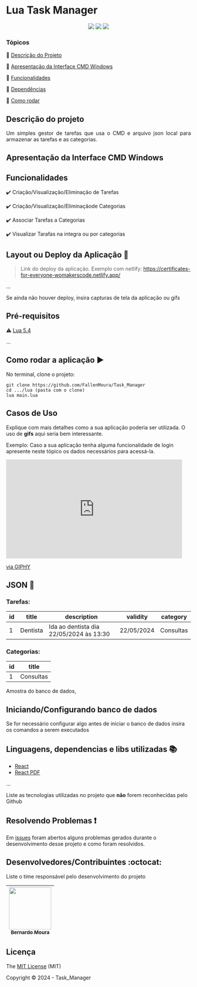 <h1>Lua Task Manager</h1> 

<p align="center">
  <img src="https://img.shields.io/static/v1?label=Lua&message=v5.4&color=blue&style=for-the-badge&logo=LUA"/>
  <img src="http://img.shields.io/static/v1?label=License&message=MIT&color=green&style=for-the-badge"/>
  <img src="http://img.shields.io/static/v1?label=STATUS&message=CONCLUIDO&color=GREEN&style=for-the-badge"/>
</p>

### Tópicos 
:small_blue_diamond: [Descrição do Projeto](#descrição-do-projeto)

:small_blue_diamond: [Apresentação da Interface CMD Windows](#apresentação)

:small_blue_diamond: [Funcionalidades](#funcionalidades)

:small_blue_diamond: [Dependências](#dependências)

:small_blue_diamond: [Como rodar](#como-rodar-a-aplicação-arrow_forward)

## Descrição do projeto 

<p align="justify">
  Um simples gestor de tarefas que usa o CMD e arquivo json local para armazenar as tarefas e as categorias.
</p>

## Apresentação da Interface CMD Windows

## Funcionalidades

:heavy_check_mark: Criação/Visualização/Eliminação de Tarefas  

:heavy_check_mark: Criação/Visualização/Eliminaçãode Categorias

:heavy_check_mark: Associar Tarefas a Categorias  

:heavy_check_mark: Visualizar Tarafas na integra ou por categorias

## Layout ou Deploy da Aplicação :dash:

> Link do deploy da aplicação. Exemplo com netlify: https://certificates-for-everyone-womakerscode.netlify.app/

... 

Se ainda não houver deploy, insira capturas de tela da aplicação ou gifs

## Pré-requisitos

:warning: [Lua 5.4](https://nodejs.org/en/download/)

...


## Como rodar a aplicação :arrow_forward:

No terminal, clone o projeto: 

```
git clone https://github.com/FallenMoura/Task_Manager
cd .../lua (pasta com o clone)
lua main.lua
```

## Casos de Uso

Explique com mais detalhes como a sua aplicação poderia ser utilizada. O uso de **gifs** aqui seria bem interessante. 

Exemplo: Caso a sua aplicação tenha alguma funcionalidade de login apresente neste tópico os dados necessários para acessá-la.
<iframe src="https://giphy.com/embed/FL3AnljfwBryLGWTPk" width="480" height="270" frameBorder="0" class="giphy-embed" allowFullScreen></iframe><p><a href="https://giphy.com/gifs/FL3AnljfwBryLGWTPk">via GIPHY</a></p>

## JSON :floppy_disk:

### Tarefas: 

|id|title|description|validity|category|
| -------- |-------- |-------- |-------- |-------- |
|1|Dentista|Ida ao dentista dia 22/05/2024 às 13:30|22/05/2024|Consultas|

### Categorias:

|id|title|
| -------- |-------- |
|1|Consultas|

Amostra do banco de dados, 

## Iniciando/Configurando banco de dados

Se for necessário configurar algo antes de iniciar o banco de dados insira os comandos a serem executados 

## Linguagens, dependencias e libs utilizadas :books:

- [React](https://pt-br.reactjs.org/docs/create-a-new-react-app.html)
- [React PDF](https://react-pdf.org/)

...

Liste as tecnologias utilizadas no projeto que **não** forem reconhecidas pelo Github 

## Resolvendo Problemas :exclamation:

Em [issues]() foram abertos alguns problemas gerados durante o desenvolvimento desse projeto e como foram resolvidos.

## Desenvolvedores/Contribuintes :octocat:

Liste o time responsável pelo desenvolvimento do projeto

| [<img src="https://avatars2.githubusercontent.com/u/46378210?s=400&u=071f7791bb03f8e102d835bdb9c2f0d3d24e8a34&v=4" width=115><br><sub>Bernardo Moura</sub>](https://github.com/Diana-ops) |
| :---:  

## Licença 

The [MIT License]() (MIT)

Copyright :copyright: 2024 - Task_Manager
